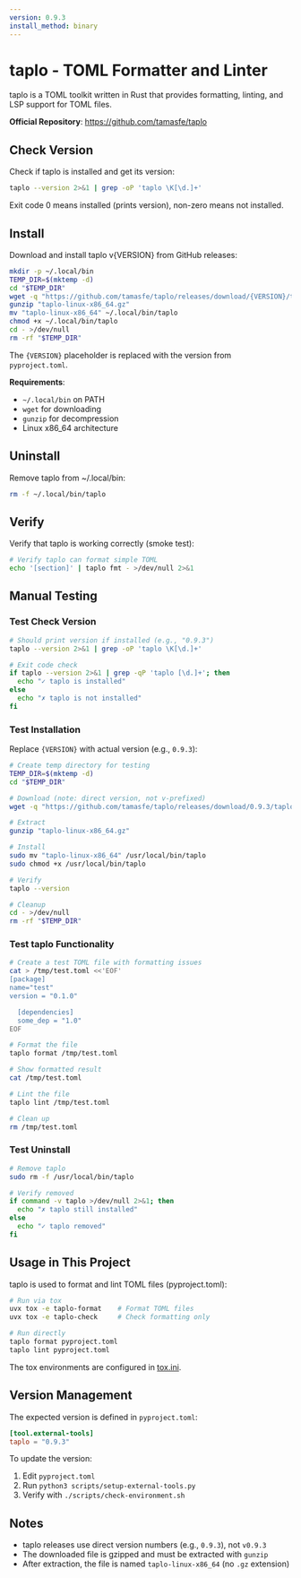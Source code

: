 ```yaml
---
version: 0.9.3
install_method: binary
---
```


# taplo - TOML Formatter and Linter

taplo is a TOML toolkit written in Rust that provides formatting, linting, and LSP support for TOML files.

**Official Repository**: <https://github.com/tamasfe/taplo>

## Check Version

Check if taplo is installed and get its version:

```bash check-version
taplo --version 2>&1 | grep -oP 'taplo \K[\d.]+'
```

Exit code 0 means installed (prints version), non-zero means not installed.

## Install

Download and install taplo v{VERSION} from GitHub releases:

```bash install
mkdir -p ~/.local/bin
TEMP_DIR=$(mktemp -d)
cd "$TEMP_DIR"
wget -q "https://github.com/tamasfe/taplo/releases/download/{VERSION}/taplo-linux-x86_64.gz"
gunzip "taplo-linux-x86_64.gz"
mv "taplo-linux-x86_64" ~/.local/bin/taplo
chmod +x ~/.local/bin/taplo
cd - >/dev/null
rm -rf "$TEMP_DIR"
```

The `{VERSION}` placeholder is replaced with the version from `pyproject.toml`.

**Requirements**:

- `~/.local/bin` on PATH
- `wget` for downloading
- `gunzip` for decompression
- Linux x86_64 architecture

## Uninstall

Remove taplo from ~/.local/bin:

```bash uninstall
rm -f ~/.local/bin/taplo
```

## Verify

Verify that taplo is working correctly (smoke test):

```bash verify
# Verify taplo can format simple TOML
echo '[section]' | taplo fmt - >/dev/null 2>&1
```

## Manual Testing

### Test Check Version

```bash
# Should print version if installed (e.g., "0.9.3")
taplo --version 2>&1 | grep -oP 'taplo \K[\d.]+'

# Exit code check
if taplo --version 2>&1 | grep -qP 'taplo [\d.]+'; then
  echo "✓ taplo is installed"
else
  echo "✗ taplo is not installed"
fi
```

### Test Installation

Replace `{VERSION}` with actual version (e.g., `0.9.3`):

```bash
# Create temp directory for testing
TEMP_DIR=$(mktemp -d)
cd "$TEMP_DIR"

# Download (note: direct version, not v-prefixed)
wget -q "https://github.com/tamasfe/taplo/releases/download/0.9.3/taplo-linux-x86_64.gz"

# Extract
gunzip "taplo-linux-x86_64.gz"

# Install
sudo mv "taplo-linux-x86_64" /usr/local/bin/taplo
sudo chmod +x /usr/local/bin/taplo

# Verify
taplo --version

# Cleanup
cd - >/dev/null
rm -rf "$TEMP_DIR"
```

### Test taplo Functionality

```bash
# Create a test TOML file with formatting issues
cat > /tmp/test.toml <<'EOF'
[package]
name="test"
version = "0.1.0"

  [dependencies]
  some_dep = "1.0"
EOF

# Format the file
taplo format /tmp/test.toml

# Show formatted result
cat /tmp/test.toml

# Lint the file
taplo lint /tmp/test.toml

# Clean up
rm /tmp/test.toml
```

### Test Uninstall

```bash
# Remove taplo
sudo rm -f /usr/local/bin/taplo

# Verify removed
if command -v taplo >/dev/null 2>&1; then
  echo "✗ taplo still installed"
else
  echo "✓ taplo removed"
fi
```

## Usage in This Project

taplo is used to format and lint TOML files (pyproject.toml):

```bash
# Run via tox
uvx tox -e taplo-format    # Format TOML files
uvx tox -e taplo-check     # Check formatting only

# Run directly
taplo format pyproject.toml
taplo lint pyproject.toml
```

The tox environments are configured in [tox.ini](../../tox.ini).

## Version Management

The expected version is defined in `pyproject.toml`:

```toml
[tool.external-tools]
taplo = "0.9.3"
```

To update the version:

1. Edit `pyproject.toml`
1. Run `python3 scripts/setup-external-tools.py`
1. Verify with `./scripts/check-environment.sh`

## Notes

- taplo releases use direct version numbers (e.g., `0.9.3`), not `v0.9.3`
- The downloaded file is gzipped and must be extracted with `gunzip`
- After extraction, the file is named `taplo-linux-x86_64` (no `.gz` extension)
